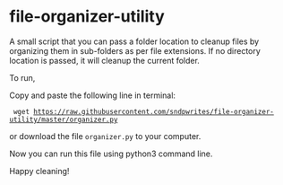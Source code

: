 # file-organizer-utility
A small script that you can pass a folder location to cleanup files by organizing them in sub-folders as per file extensions.
If no directory location is passed, it will cleanup the current folder.

To run,

Copy and paste the following line in terminal:

<code> wget https://raw.githubusercontent.com/sndpwrites/file-organizer-utility/master/organizer.py</code>

or download the file <code>organizer.py</code> to your computer.

Now you can run this file using python3 command line.

Happy cleaning!
